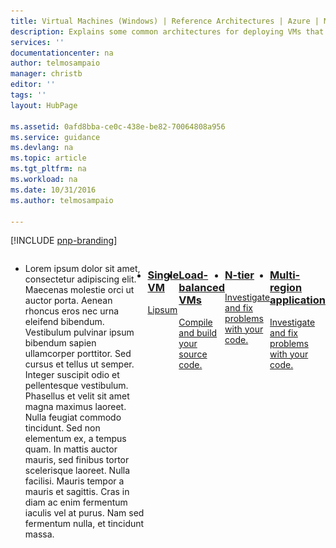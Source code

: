 ```yaml
---
title: Virtual Machines (Windows) | Reference Architectures | Azure | Microsoft Docs
description: Explains some common architectures for deploying VMs that host enterprise-scale applications in Azure.
services: ''
documentationcenter: na
author: telmosampaio
manager: christb
editor: ''
tags: ''
layout: HubPage

ms.assetid: 0afd8bba-ce0c-438e-be82-70064808a956
ms.service: guidance
ms.devlang: na
ms.topic: article
ms.tgt_pltfrm: na
ms.workload: na
ms.date: 10/31/2016
ms.author: telmosampaio

---
```

<div id="main" class="siteHome">
    <div class="container">

[!INCLUDE [pnp-branding](../_includes/header.md)]

<ul class="cardsD panelContent singlePanelContent" style="display: flex; margin-top: 0px;">
    <li class="fullSpan">
        <div class="container">
            <p>Lorem ipsum dolor sit amet, consectetur adipiscing elit. Maecenas molestie orci ut auctor porta. Aenean rhoncus eros nec urna eleifend bibendum. Vestibulum pulvinar ipsum bibendum sapien ullamcorper porttitor. Sed cursus et tellus ut semper. Integer suscipit odio et pellentesque vestibulum. Phasellus et velit sit amet magna maximus laoreet. Nulla feugiat commodo tincidunt. Sed non elementum ex, a tempus quam. In mattis auctor mauris, sed finibus tortor scelerisque laoreet. Nulla facilisi. Mauris tempor a mauris et sagittis. Cras in diam ac enim fermentum iaculis vel at purus. Nam sed fermentum nulla, et tincidunt massa.</p>
        </div>
    </li>
    <li>
        <a href="./single-vm.md">
            <div class="cardSize">
                <div class="cardPadding">
                    <div class="card">
                        <div class="cardImageOuter">
                            <div class="cardImage bgdAccent1 cardScaleImage" style="background-image: url(&quot;./images/vm.svg&quot;);">
                                <img data-scaleimage="./images/vm.svg" src="images/vm.svg" alt="" style="display: none;">
                            </div>
                        </div>
                        <div class="cardText">
                            <h3>Single VM</h3>
                            <p>Lipsum</p>
                        </div>
                    </div>
                </div>
            </div>
        </a>
    </li>
    <li>
        <a href="https://go.microsoft.com/fwlink/?linkid=833077">
            <div class="cardSize">
                <div class="cardPadding">
                    <div class="card">
                        <div class="cardImageOuter">
                            <div class="cardImage bgdAccent1 cardScaleImage" style="background-image: url(&quot;./images/vm.svg&quot;);">
                                <img data-scaleimage="./images/vm.svg" src="images/vm.svg" alt="" style="display: none;">
                            </div>
                        </div>
                        <div class="cardText">
                            <h3>Load-balanced VMs</h3>
                            <p>Compile and build your source code.</p>
                        </div>
                    </div>
                </div>
            </div>
        </a>
    </li>
    <li>
        <a href="https://go.microsoft.com/fwlink/?linkid=833078">
            <div class="cardSize">
                <div class="cardPadding">
                    <div class="card">
                        <div class="cardImageOuter">
                            <div class="cardImage bgdAccent1 cardScaleImage" style="background-image: url(&quot;./images/vm.svg&quot;);">
                                <img data-scaleimage="./images/vm.svg" src="images/vm.svg" alt="" style="display: none;">
                            </div>
                        </div>
                        <div class="cardText">
                            <h3>N-tier</h3>
                            <p>Investigate and fix problems with your code.</p>
                        </div>
                    </div>
                </div>
            </div>
        </a>
    </li>
    <li>
        <a href="https://go.microsoft.com/fwlink/?linkid=833078">
            <div class="cardSize">
                <div class="cardPadding">
                    <div class="card">
                        <div class="cardImageOuter">
                            <div class="cardImage bgdAccent1 cardScaleImage" style="background-image: url(&quot;./images/vm.svg&quot;);">
                                <img data-scaleimage="./images/vm.svg" src="images/vm.svg" alt="" style="display: none;">
                            </div>
                        </div>
                        <div class="cardText">
                            <h3>Multi-region application</h3>
                            <p>Investigate and fix problems with your code.</p>
                        </div>
                    </div>
                </div>
            </div>
        </a>
    </li>
    </ul>
</div>
</div>

